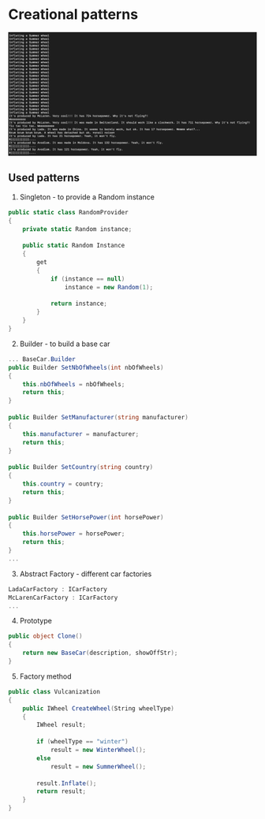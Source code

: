 # Creational patterns

![](./imgs/result.png)

## Used patterns
1. Singleton - to provide a Random instance

```C#
public static class RandomProvider
{
    private static Random instance;

    public static Random Instance
    {
        get
        {
            if (instance == null)
                instance = new Random(1);

            return instance;
        }
    }
}
```

2. Builder - to build a base car

```C#
... BaseCar.Builder
public Builder SetNbOfWheels(int nbOfWheels)
{
    this.nbOfWheels = nbOfWheels;
    return this;
}

public Builder SetManufacturer(string manufacturer)
{
    this.manufacturer = manufacturer;
    return this;
}

public Builder SetCountry(string country)
{
    this.country = country;
    return this;
}

public Builder SetHorsePower(int horsePower)
{
    this.horsePower = horsePower;
    return this;
}
...
```

3. Abstract Factory - different car factories

```C#
LadaCarFactory : ICarFactory
McLarenCarFactory : ICarFactory
...
```
4. Prototype

```C#
public object Clone()
{
    return new BaseCar(description, showOffStr);
}
```

5. Factory method

```C#
public class Vulcanization
{
    public IWheel CreateWheel(String wheelType)
    {
        IWheel result;

        if (wheelType == "winter")
            result = new WinterWheel();
        else
            result = new SummerWheel();

        result.Inflate();
        return result;
    }
}
```
